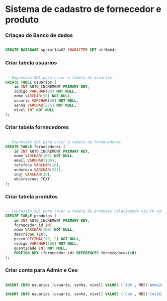 # Sistema de cadastro de fornecedor e produto

### Criaçao do Banco de dados
```sql

CREATE DATABASE sprint1daV2 CHARACTER SET utf8mb4;

```

<!-- ___________________________________________ -->

### Criar tabela usuarios
```sql

-- Expressão SQL para criar a tabela de usuários
CREATE TABLE usuarios (
    id INT AUTO_INCREMENT PRIMARY KEY,
    codigo VARCHAR(20) NOT NULL,
    nome VARCHAR(50) NOT NULL,
    usuario VARCHAR(50) NOT NULL,
    senha VARCHAR(255) NOT NULL,
    nivel INT NOT NULL
);

```

<!-- ___________________________________________ -->

### Criar tabela fornecedores
```sql

-- Expressão SQL para criar a tabela de fornecedores
CREATE TABLE fornecedores (
    id INT AUTO_INCREMENT PRIMARY KEY,
    nome VARCHAR(100) NOT NULL,
    email VARCHAR(100),
    telefone VARCHAR(20),
    endereco VARCHAR(255),
    cnpj VARCHAR(20),
    observacoes TEXT
);

``` 

<!-- ___________________________________________ -->

### Criar tabela produtos
```sql

-- Expressão SQL para criar a tabela de produtos relacionada via FK com a tabela de fornecedores
CREATE TABLE produtos (
    id INT AUTO_INCREMENT PRIMARY KEY,
    fornecedor_id INT,
    nome VARCHAR(100) NOT NULL,
    descricao TEXT,
    preco DECIMAL(10, 2) NOT NULL,
    codigo VARCHAR(100) NOT NULL,
    quantidade INT NOT NULL,
    FOREIGN KEY (fornecedor_id) REFERENCES fornecedores(id)
);

``` 

### Criar conta para Admin e Ceo

```sql

INSERT INTO usuarios (usuario, senha, nivel) VALUES ('Adm', MD5('Admn2627', '1'));

INSERT INTO usuarios (usuario, senha, nivel) VALUES ('Ceo', MD5('Ceo2627', '1'))

```

